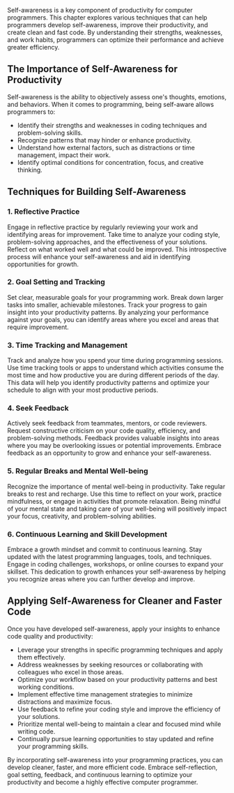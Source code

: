 
Self-awareness is a key component of productivity for computer programmers. This chapter explores various techniques that can help programmers develop self-awareness, improve their productivity, and create clean and fast code. By understanding their strengths, weaknesses, and work habits, programmers can optimize their performance and achieve greater efficiency.

The Importance of Self-Awareness for Productivity
-------------------------------------------------

Self-awareness is the ability to objectively assess one's thoughts, emotions, and behaviors. When it comes to programming, being self-aware allows programmers to:

* Identify their strengths and weaknesses in coding techniques and problem-solving skills.
* Recognize patterns that may hinder or enhance productivity.
* Understand how external factors, such as distractions or time management, impact their work.
* Identify optimal conditions for concentration, focus, and creative thinking.

Techniques for Building Self-Awareness
--------------------------------------

### 1. Reflective Practice

Engage in reflective practice by regularly reviewing your work and identifying areas for improvement. Take time to analyze your coding style, problem-solving approaches, and the effectiveness of your solutions. Reflect on what worked well and what could be improved. This introspective process will enhance your self-awareness and aid in identifying opportunities for growth.

### 2. Goal Setting and Tracking

Set clear, measurable goals for your programming work. Break down larger tasks into smaller, achievable milestones. Track your progress to gain insight into your productivity patterns. By analyzing your performance against your goals, you can identify areas where you excel and areas that require improvement.

### 3. Time Tracking and Management

Track and analyze how you spend your time during programming sessions. Use time tracking tools or apps to understand which activities consume the most time and how productive you are during different periods of the day. This data will help you identify productivity patterns and optimize your schedule to align with your most productive periods.

### 4. Seek Feedback

Actively seek feedback from teammates, mentors, or code reviewers. Request constructive criticism on your code quality, efficiency, and problem-solving methods. Feedback provides valuable insights into areas where you may be overlooking issues or potential improvements. Embrace feedback as an opportunity to grow and enhance your self-awareness.

### 5. Regular Breaks and Mental Well-being

Recognize the importance of mental well-being in productivity. Take regular breaks to rest and recharge. Use this time to reflect on your work, practice mindfulness, or engage in activities that promote relaxation. Being mindful of your mental state and taking care of your well-being will positively impact your focus, creativity, and problem-solving abilities.

### 6. Continuous Learning and Skill Development

Embrace a growth mindset and commit to continuous learning. Stay updated with the latest programming languages, tools, and techniques. Engage in coding challenges, workshops, or online courses to expand your skillset. This dedication to growth enhances your self-awareness by helping you recognize areas where you can further develop and improve.

Applying Self-Awareness for Cleaner and Faster Code
---------------------------------------------------

Once you have developed self-awareness, apply your insights to enhance code quality and productivity:

* Leverage your strengths in specific programming techniques and apply them effectively.
* Address weaknesses by seeking resources or collaborating with colleagues who excel in those areas.
* Optimize your workflow based on your productivity patterns and best working conditions.
* Implement effective time management strategies to minimize distractions and maximize focus.
* Use feedback to refine your coding style and improve the efficiency of your solutions.
* Prioritize mental well-being to maintain a clear and focused mind while writing code.
* Continually pursue learning opportunities to stay updated and refine your programming skills.

By incorporating self-awareness into your programming practices, you can develop cleaner, faster, and more efficient code. Embrace self-reflection, goal setting, feedback, and continuous learning to optimize your productivity and become a highly effective computer programmer.
